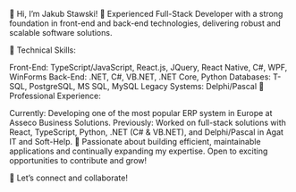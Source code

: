👋 Hi, I’m Jakub Stawski!
💼 Experienced Full-Stack Developer with a strong foundation in front-end and back-end technologies, delivering robust and scalable software solutions.

🚀 Technical Skills:

Front-End: TypeScript/JavaScript, React.js, JQuery, React Native, C#, WPF, WinForms
Back-End: .NET, C#, VB.NET, .NET Core, Python
Databases: T-SQL, PostgreSQL, MS SQL, MySQL
Legacy Systems: Delphi/Pascal
🏢 Professional Experience:

Currently: Developing one of the most popular ERP system in Europe at Asseco Business Solutions.
Previously: Worked on full-stack solutions with React, TypeScript, Python, .NET (C# & VB.NET), and Delphi/Pascal in Agat IT and Soft-Help.
🌟 Passionate about building efficient, maintainable applications and continually expanding my expertise. Open to exciting opportunities to contribute and grow!

🔗 Let’s connect and collaborate!
